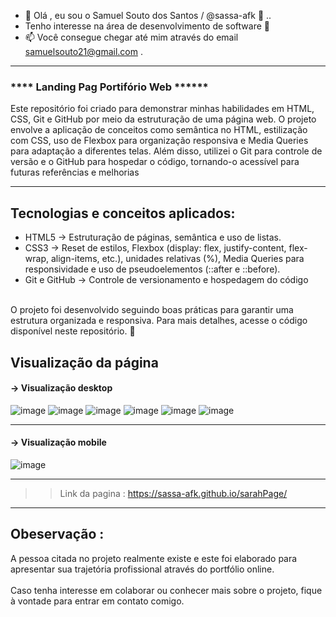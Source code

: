 - 👋 Olá , eu sou o Samuel Souto dos Santos / @sassa-afk 👀 ..
- Tenho interesse na área de desenvolvimento de software 🌱 
- 📫 Você consegue chegar até mim através do email samuelsouto21@gmail.com . 

_____
### **** Landing Pag Portifório Web ******

Este repositório foi criado para demonstrar minhas habilidades em HTML, CSS, Git e GitHub por meio da estruturação de uma página web. O projeto envolve a aplicação de conceitos como semântica no HTML, estilização com CSS, uso de Flexbox para organização responsiva e Media Queries para adaptação a diferentes telas. Além disso, utilizei o Git para controle de versão e o GitHub para hospedar o código, tornando-o acessível para futuras referências e melhorias

_____
##  Tecnologias e conceitos aplicados:
- HTML5 → Estruturação de páginas, semântica e uso de listas.
- CSS3 → Reset de estilos, Flexbox (display: flex, justify-content, flex-wrap, align-items, etc.), unidades relativas (%), Media Queries para responsividade e uso de pseudoelementos (::after e ::before).
- Git e GitHub → Controle de versionamento e hospedagem do código
<br>
O projeto foi desenvolvido seguindo boas práticas para garantir uma estrutura organizada e responsiva. Para mais detalhes, acesse o código disponível neste repositório. 🚀
 
##  Visualização da página


#### → Visualização desktop
![image](https://github.com/user-attachments/assets/0e463ee0-2288-47d4-bd06-e513b3b689c9)
![image](https://github.com/user-attachments/assets/29b086c1-5533-4db2-90f1-6ff2c6d302e1)
![image](https://github.com/user-attachments/assets/8228cfbd-e6ec-4a59-a1d0-d5c15addf695)
![image](https://github.com/user-attachments/assets/101a8d09-d8d4-4698-9635-ed51ffa56578)
![image](https://github.com/user-attachments/assets/8d39a1fe-6b43-40ae-8c16-a294a2afa9ca)
![image](https://github.com/user-attachments/assets/73285f7e-ab02-453e-9eb6-ac4241f76c49)

_____

#### → Visualização mobile

![image](https://github.com/user-attachments/assets/eda2b77d-9edc-478d-82b8-1c3388b74624)



_____
>> Link da pagina : https://sassa-afk.github.io/sarahPage/
_____

## Obeservação :

A pessoa citada no projeto realmente existe e este foi elaborado para apresentar sua trajetória profissional através do portfólio online.
<br><br>
Caso tenha interesse em colaborar ou conhecer mais sobre o projeto, fique à vontade para entrar em contato comigo.

